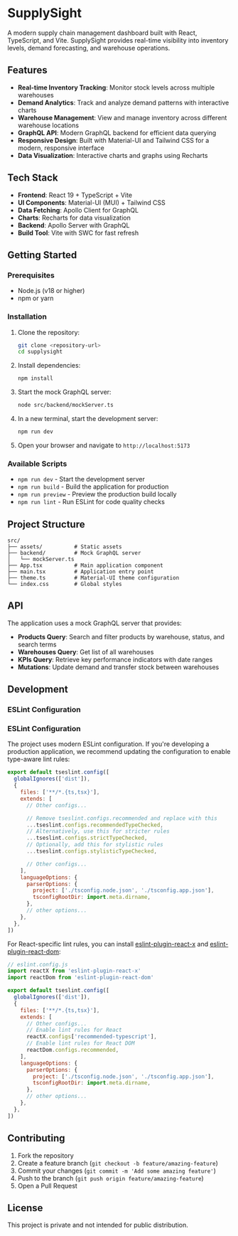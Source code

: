 # SupplySight

A modern supply chain management dashboard built with React, TypeScript, and Vite. SupplySight provides real-time visibility into inventory levels, demand forecasting, and warehouse operations.

## Features

- **Real-time Inventory Tracking**: Monitor stock levels across multiple warehouses
- **Demand Analytics**: Track and analyze demand patterns with interactive charts
- **Warehouse Management**: View and manage inventory across different warehouse locations
- **GraphQL API**: Modern GraphQL backend for efficient data querying
- **Responsive Design**: Built with Material-UI and Tailwind CSS for a modern, responsive interface
- **Data Visualization**: Interactive charts and graphs using Recharts

## Tech Stack

- **Frontend**: React 19 + TypeScript + Vite
- **UI Components**: Material-UI (MUI) + Tailwind CSS
- **Data Fetching**: Apollo Client for GraphQL
- **Charts**: Recharts for data visualization
- **Backend**: Apollo Server with GraphQL
- **Build Tool**: Vite with SWC for fast refresh

## Getting Started

### Prerequisites

- Node.js (v18 or higher)
- npm or yarn

### Installation

1. Clone the repository:
   ```bash
   git clone <repository-url>
   cd supplysight
   ```

2. Install dependencies:
   ```bash
   npm install
   ```

3. Start the mock GraphQL server:
   ```bash
   node src/backend/mockServer.ts
   ```

4. In a new terminal, start the development server:
   ```bash
   npm run dev
   ```

5. Open your browser and navigate to `http://localhost:5173`

### Available Scripts

- `npm run dev` - Start the development server
- `npm run build` - Build the application for production
- `npm run preview` - Preview the production build locally
- `npm run lint` - Run ESLint for code quality checks

## Project Structure

```
src/
├── assets/          # Static assets
├── backend/         # Mock GraphQL server
│   └── mockServer.ts
├── App.tsx          # Main application component
├── main.tsx         # Application entry point
├── theme.ts         # Material-UI theme configuration
└── index.css        # Global styles
```

## API

The application uses a mock GraphQL server that provides:

- **Products Query**: Search and filter products by warehouse, status, and search terms
- **Warehouses Query**: Get list of all warehouses
- **KPIs Query**: Retrieve key performance indicators with date ranges
- **Mutations**: Update demand and transfer stock between warehouses

## Development

### ESLint Configuration

### ESLint Configuration

The project uses modern ESLint configuration. If you're developing a production application, we recommend updating the configuration to enable type-aware lint rules:

```js
export default tseslint.config([
  globalIgnores(['dist']),
  {
    files: ['**/*.{ts,tsx}'],
    extends: [
      // Other configs...

      // Remove tseslint.configs.recommended and replace with this
      ...tseslint.configs.recommendedTypeChecked,
      // Alternatively, use this for stricter rules
      ...tseslint.configs.strictTypeChecked,
      // Optionally, add this for stylistic rules
      ...tseslint.configs.stylisticTypeChecked,

      // Other configs...
    ],
    languageOptions: {
      parserOptions: {
        project: ['./tsconfig.node.json', './tsconfig.app.json'],
        tsconfigRootDir: import.meta.dirname,
      },
      // other options...
    },
  },
])
```

For React-specific lint rules, you can install [eslint-plugin-react-x](https://github.com/Rel1cx/eslint-react/tree/main/packages/plugins/eslint-plugin-react-x) and [eslint-plugin-react-dom](https://github.com/Rel1cx/eslint-react/tree/main/packages/plugins/eslint-plugin-react-dom):

```js
// eslint.config.js
import reactX from 'eslint-plugin-react-x'
import reactDom from 'eslint-plugin-react-dom'

export default tseslint.config([
  globalIgnores(['dist']),
  {
    files: ['**/*.{ts,tsx}'],
    extends: [
      // Other configs...
      // Enable lint rules for React
      reactX.configs['recommended-typescript'],
      // Enable lint rules for React DOM
      reactDom.configs.recommended,
    ],
    languageOptions: {
      parserOptions: {
        project: ['./tsconfig.node.json', './tsconfig.app.json'],
        tsconfigRootDir: import.meta.dirname,
      },
      // other options...
    },
  },
])
```

## Contributing

1. Fork the repository
2. Create a feature branch (`git checkout -b feature/amazing-feature`)
3. Commit your changes (`git commit -m 'Add some amazing feature'`)
4. Push to the branch (`git push origin feature/amazing-feature`)
5. Open a Pull Request

## License

This project is private and not intended for public distribution.
